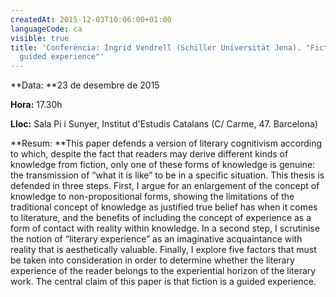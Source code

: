 ```yaml
---
createdAt: 2015-12-03T10:06:00+01:00
languageCode: ca
visible: true
title: 'Conferència: Íngrid Vendrell (Schiller Universität Jena). "Fiction as a
  guided experience"'
---
```


**Data: **23 de desembre de 2015

**Hora:** 17.30h

**Lloc:** Sala Pi i Sunyer, Institut d'Estudis Catalans (C/ Carme, 47. Barcelona)

**Resum: **This paper defends a version of literary cognitivism according to which, despite the fact that readers may derive different kinds of knowledge from fiction, only one of these forms of knowledge is genuine: the transmission of “what it is like” to be in a specific situation. This thesis is defended in three steps. First, I argue for an enlargement of the concept of knowledge to non-propositional forms, showing the limitations of the traditional concept of knowledge as justified true belief has when it comes to literature, and the benefits of including the concept of experience as a form of contact with reality within knowledge. In a second step, I scrutinise the notion of “literary experience” as an imaginative acquaintance with reality that is aesthetically valuable. Finally, I explore five factors that must be taken into consideration in order to determine whether the literary experience of the reader belongs to the experiential horizon of the literary work. The central claim of this paper is that fiction is a guided experience.